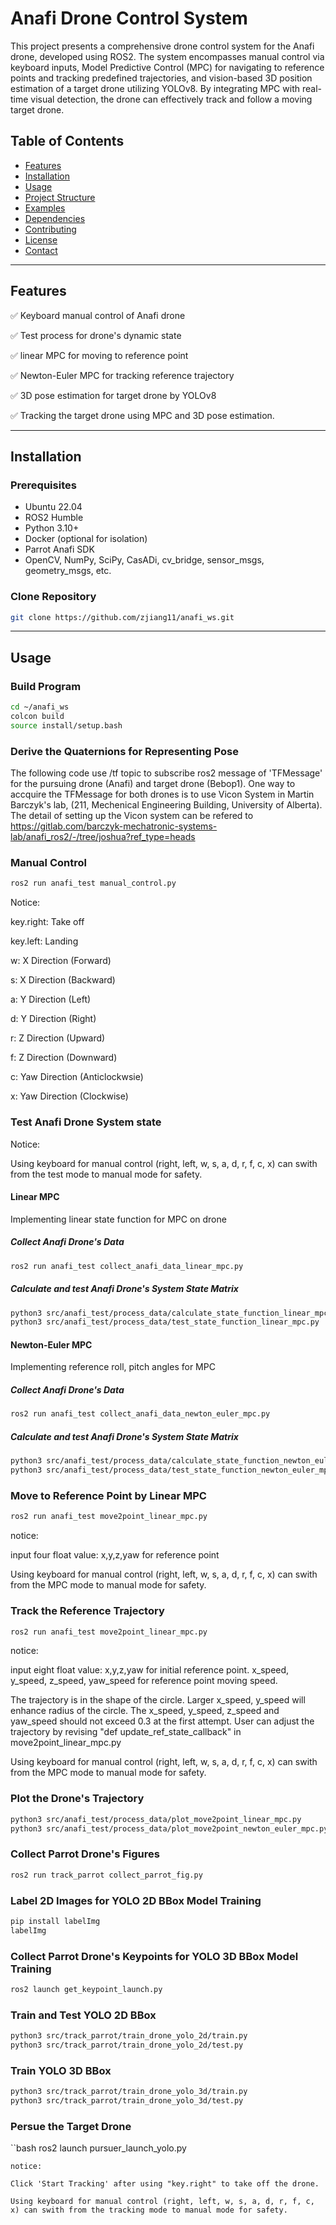 # Anafi Drone Control System

This project presents a comprehensive drone control system for the Anafi drone, developed using ROS2. The system encompasses manual control via keyboard inputs, Model Predictive Control (MPC) for navigating to reference points and tracking predefined trajectories, and vision-based 3D position estimation of a target drone utilizing YOLOv8. By integrating MPC with real-time visual detection, the drone can effectively track and follow a moving target drone.

## Table of Contents

- [Features](#features)
- [Installation](#installation)
- [Usage](#usage)
- [Project Structure](#project-structure)
- [Examples](#examples)
- [Dependencies](#dependencies)
- [Contributing](#contributing)
- [License](#license)
- [Contact](#contact)

---

## Features

✅ Keyboard manual control of Anafi drone 

✅ Test process for drone's dynamic state

✅ linear MPC for moving to reference point

✅ Newton-Euler MPC for tracking reference trajectory

✅ 3D pose estimation for target drone by YOLOv8

✅ Tracking the target drone using MPC and 3D pose estimation.

---

## Installation

### Prerequisites

- Ubuntu 22.04  
- ROS2 Humble  
- Python 3.10+  
- Docker (optional for isolation)  
- Parrot Anafi SDK  
- OpenCV, NumPy, SciPy, CasADi, cv_bridge, sensor_msgs, geometry_msgs, etc.

### Clone Repository

```bash
git clone https://github.com/zjiang11/anafi_ws.git
```
---

## Usage

### Build Program

```bash
cd ~/anafi_ws
colcon build
source install/setup.bash
```
### Derive the Quaternions for Representing Pose
The following code use /tf topic to subscribe ros2 message of 'TFMessage' for the pursuing drone (Anafi) and target drone (Bebop1).
One way to accquire the TFMessage for both drones is to use Vicon System in Martin Barczyk's lab, (211, Mechenical Engineering Building, University of Alberta). The detail of setting up the Vicon system can be refered to https://gitlab.com/barczyk-mechatronic-systems-lab/anafi_ros2/-/tree/joshua?ref_type=heads

### Manual Control

```bash
ros2 run anafi_test manual_control.py
```
Notice: 

key.right: Take off

key.left: Landing

w: X Direction (Forward)

s: X Direction (Backward)

a: Y Direction (Left)

d: Y Direction (Right)

r: Z Direction (Upward)

f: Z Direction (Downward)

c: Yaw Direction (Anticlockwsie)

x: Yaw Direction (Clockwise)


### Test Anafi Drone System state

Notice:

Using keyboard for manual control (right, left, w, s, a, d, r, f, c, x) can swith from the test mode to manual mode for safety.

#### Linear MPC

Implementing linear state function for MPC on drone

##### Collect Anafi Drone's Data

```bash
ros2 run anafi_test collect_anafi_data_linear_mpc.py
```

##### Calculate and test Anafi Drone's System State Matrix

```bash
python3 src/anafi_test/process_data/calculate_state_function_linear_mpc.py
python3 src/anafi_test/process_data/test_state_function_linear_mpc.py
```

#### Newton-Euler MPC

Implementing reference roll, pitch angles for MPC

##### Collect Anafi Drone's Data

```bash
ros2 run anafi_test collect_anafi_data_newton_euler_mpc.py
```

##### Calculate and test Anafi Drone's System State Matrix

```bash
python3 src/anafi_test/process_data/calculate_state_function_newton_euler_mpc.py
python3 src/anafi_test/process_data/test_state_function_newton_euler_mpc.py
```

### Move to Reference Point by Linear MPC

```bash
ros2 run anafi_test move2point_linear_mpc.py
```
notice:

input four float value: x,y,z,yaw for reference point

Using keyboard for manual control (right, left, w, s, a, d, r, f, c, x) can swith from the MPC mode to manual mode for safety.

### Track the Reference Trajectory

```bash
ros2 run anafi_test move2point_linear_mpc.py
```
notice:

input eight float value: x,y,z,yaw for initial reference point. x_speed, y_speed, z_speed, yaw_speed for reference point moving speed.

The trajectory is in the shape of the circle. Larger x_speed, y_speed will enhance radius of the circle. The x_speed, y_speed, z_speed and yaw_speed should not exceed 0.3 at the first attempt. User can adjust the trajectory by revising "def update_ref_state_callback" in move2point_linear_mpc.py

Using keyboard for manual control (right, left, w, s, a, d, r, f, c, x) can swith from the MPC mode to manual mode for safety.

### Plot the Drone's Trajectory

```bash
python3 src/anafi_test/process_data/plot_move2point_linear_mpc.py
python3 src/anafi_test/process_data/plot_move2point_newton_euler_mpc.py
```

### Collect Parrot Drone's Figures

```bash
ros2 run track_parrot collect_parrot_fig.py
```
### Label 2D Images for YOLO 2D BBox Model Training

```bash
pip install labelImg
labelImg
```

### Collect Parrot Drone's Keypoints for YOLO 3D BBox Model Training

```bash
ros2 launch get_keypoint_launch.py
```

### Train and Test YOLO 2D BBox

```bash
python3 src/track_parrot/train_drone_yolo_2d/train.py
python3 src/track_parrot/train_drone_yolo_2d/test.py
```

### Train YOLO 3D BBox

```bash
python3 src/track_parrot/train_drone_yolo_3d/train.py
python3 src/track_parrot/train_drone_yolo_3d/test.py
```

### Persue the Target Drone

``bash
ros2 launch pursuer_launch_yolo.py
```
notice:

Click 'Start Tracking' after using "key.right" to take off the drone.

Using keyboard for manual control (right, left, w, s, a, d, r, f, c, x) can swith from the tracking mode to manual mode for safety.
 
